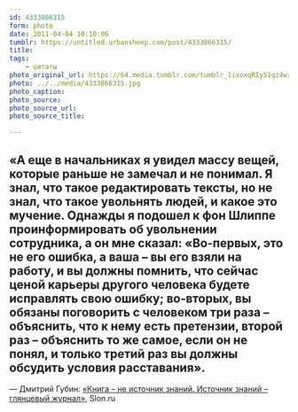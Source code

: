 ```yaml
---
id: 4333866315
form: photo
date: 2011-04-04 10:10:06
tumblr: https://untitled.urbansheep.com/post/4333866315/
title:
tags:
    - цитаты
photo_original_url: https://64.media.tumblr.com/tumblr_lixoxqRIy51qz4wzio1_500.jpg
photo: ../../media/4333866315.jpg
photo_caption:
photo_source:
photo_source_url:
photo_source_title:

---
```


<p><h2>«А еще в начальниках я увидел массу вещей, которые раньше не замечал и не понимал. Я знал, что такое редактировать тексты, но не знал, что такое увольнять людей, и какое это мучение. Однажды я подошел к фон Шлиппе проинформировать об увольнении сотрудника, а он мне сказал: «Во-первых, это не его ошибка, а ваша – вы его взяли на работу, и вы должны помнить, что сейчас ценой карьеры другого человека будете исправлять свою ошибку; во-вторых, вы обязаны поговорить с человеком три раза – объяснить, что к нему есть претензии, второй раз – объяснить то же самое, если он не понял, и только третий раз вы должны обсудить условия расставания».</h2>

<p>— Дмитрий Губин: <a href="http://slon.ru/articles/566681/">«Книга – не источник знаний. Источник знаний – глянцевый журнал»</a>, Slon.ru</p></p>
